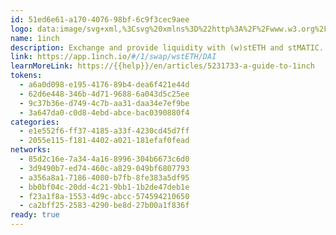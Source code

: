 ```yaml
---
id: 51ed6e61-a170-4076-98bf-6c9f3cec9aee
logo: data:image/svg+xml,%3Csvg%20xmlns%3D%22http%3A%2F%2Fwww.w3.org%2F2000%2Fsvg%22%20width%3D%2248%22%20height%3D%2248%22%20fill%3D%22none%22%3E%3Cpath%20fill%3D%22url(%23a)%22%20d%3D%22M0%2023.999C0%2010.745%2010.745%200%2023.999%200s23.999%2010.745%2023.999%2023.999-10.745%2023.999-24%2023.999C10.746%2047.998%200%2037.253%200%2023.998Z%22%2F%3E%3Cpath%20fill%3D%22%23fff%22%20d%3D%22m17.187%2025.484.686-5.172-5.965-4.141%205.45%201.845%201.288-1.974%204.7-2.919%2010.364%205.709.536%208.712-4.613%206.416-3.648.558%201.888-3.455v-3.326L26.5%2025.141l-1.395-.923-2.146%202.21v2.34l-1.674%201.566-2.124.257-.944.537-1.545-.494-.644-2.318%201.159-1.63v-1.202Z%22%2F%3E%3Cpath%20fill%3D%22%2394A6C3%22%20d%3D%22M26.714%2016.128c-1.137-.236-2.382-.172-2.382-.172s-.407%201.888-2.94%202.382c.022%200%203.348%201.137%205.322-2.21Zm1.03%2017.124c1.374-1.073%202.404-2.554%202.876-4.228.021-.064.214-.171.343-.257.215-.129.43-.236.472-.408a8.933%208.933%200%200%200%20.129-1.523c0-.194-.193-.387-.386-.58-.15-.128-.3-.279-.3-.386a8.177%208.177%200%200%200-2.554-5.107l-.15.15c1.394%201.309%202.296%203.09%202.489%204.979.021.171.193.343.364.515.15.128.322.321.322.407%200%20.494-.043.987-.128%201.48-.022.087-.215.172-.365.258-.215.108-.408.215-.45.387a7.93%207.93%200%200%201-3.262%204.442c.278-.601%201.158-2.554%201.63-3.541l-.085-3.176-2.726-2.64-1.545.215-1.695%202.747s.794%201.008-.322%202.189c-1.094%201.159-1.953%201.416-1.953%201.416l-.794-.43c.236-.3.709-.75%201.073-1.05.623-.516%201.245-.559%201.245-1.117.021-1.158-1.223-.836-1.223-.836l-.45.429-.194%201.588-.944%201.18-.108-.021-1.545-.344s.945-.493%201.095-1.051c.15-.537-.3-2.318-.322-2.425.021.021.45.386.644.987.343-.944.794-1.846.922-1.931.13-.086%201.867-1.009%201.867-1.009l-.579%201.524.43-.236%201.03-2.533s1.008-.493%201.759-.493c1.352-.022%203.347-1.674%202.446-4.635.258.107%204.721%202.339%205.494%206.716.579%203.37-1.33%206.524-4.55%208.348Z%22%2F%3E%3Cpath%20fill%3D%22%231B314F%22%20d%3D%22m17.809%2028.21.171-.86s-.708%201.245-.772%201.417c-.065.193.043.537.322.515.279-.021.622-.429.622-.73%200-.386-.343-.343-.343-.343Zm4.829-11.61c.493-.58.3-1.438.3-1.438L21.5%2017.286c-.021%200%20.515.022%201.138-.686Z%22%2F%3E%3Cpath%20fill%3D%22%231B314F%22%20d%3D%22M30.556%2014.561s1.073.043%202.189.172c-2.511-1.974-4.893-2.554-6.824-2.554-2.661%200-4.464%201.095-4.571%201.16l.837-1.331s-3.348-.322-4.528%203.219c-.3-.752-.58-1.846-.58-1.846s-1.737%201.524-.922%204.056c-1.996-.73-4.85-1.738-4.957-1.76-.15-.021-.193.043-.193.043s-.043.064.086.172c.236.193%204.742%203.519%205.73%204.163-.215.772-.215%201.137%200%201.502.3.493.321.75.278%201.116-.043.365-.429%203.519-.515%203.905-.086.386-.987%201.76-.944%202.168.043.407.6%202.145%201.094%202.339.365.128%201.267.407%201.867.407.215%200%20.408-.043.494-.129.365-.321.472-.386.73-.386h.064c.107%200%20.236.022.386.022.343%200%20.794-.065%201.116-.365.472-.472%201.287-1.116%201.545-1.416.322-.408.494-.966.408-1.524-.065-.515.214-.966.536-1.416.408-.537%201.159-1.502%201.159-1.502%201.48%201.116%202.403%202.81%202.403%204.7%200%203.347-2.918%206.05-6.523%206.05a6.917%206.917%200%200%201-1.631-.193c1.652.58%203.047.773%204.184.773%202.425%200%203.713-.88%203.713-.88s-.45.58-1.18%201.245h.021c4.013-.558%205.966-3.863%205.966-3.863s-.15%201.073-.344%201.803c5.344-4.013%204.442-9.035%204.42-9.206.044.064.58.708.86%201.051.858-8.84-6.374-11.695-6.374-11.695Zm-8.219%2014.12c-.086.107-.45.43-.708.665-.258.236-.537.473-.751.687-.086.086-.258.129-.515.129h-.644c.322-.43%201.266-1.416%201.588-1.631.386-.258.58-.515.344-.966-.237-.45-.859-.343-.859-.343s.365-.15.687-.15c-.408-.108-.923%200-1.159.236-.258.236-.215%201.073-.322%201.61-.107.557-.472.836-1.03%201.351-.3.28-.515.365-.687.365a7.39%207.39%200%200%201-1.094-.28c-.215-.278-.536-1.2-.622-1.587.064-.215.322-.665.45-.923.258-.493.408-.772.451-1.03.086-.365.365-2.618.472-3.562.28.365.665.966.58%201.352.622-.88.171-1.738-.043-2.081-.194-.344-.451-1.03-.237-1.76.215-.73.988-2.747.988-2.747s.257.45.622.365c.365-.086%203.305-4.506%203.305-4.506s.794%201.738-.043%203.004c-.859%201.266-1.696%201.502-1.696%201.502s1.18.215%202.275-.58c.45%201.052.88%202.146.901%202.297-.064.15-.922%202.21-1.008%202.339-.043.043-.344.128-.558.171-.365.108-.58.172-.665.236-.15.13-.837%202.017-1.16%202.94a1.772%201.772%200%200%200-1.05.751c.15-.107.622-.171.965-.214.3-.022%201.223.472%201.46%201.394v.043c.042.344-.065.666-.237.923Zm-2.017.258c.193-.28.172-.751.193-.902.022-.15.064-.429.236-.472.172-.043.58.022.58.322%200%20.28-.3.343-.515.537-.15.15-.451.472-.494.515Zm8.562-4.099a10.18%2010.18%200%200%200%20.172-2.811%207.864%207.864%200%200%201%201.502%203.863c.021.171.193.343.365.515.15.128.322.3.322.407%200%20.494-.043.987-.13%201.48-.02.065-.214.173-.364.258-.214.108-.408.215-.45.387a7.99%207.99%200%200%201-2.833%204.141c1.995-2.081%202.961-5.515%201.416-8.24Zm-1.352%208.433c1.395-1.073%202.468-2.575%202.94-4.27.021-.064.215-.172.343-.258.215-.107.43-.236.473-.407a8.942%208.942%200%200%200%20.128-1.524c0-.193-.193-.386-.386-.58-.107-.128-.279-.278-.279-.385a8.382%208.382%200%200%200-1.76-4.27c-.429-2.576-2.146-3.37-2.188-3.391.043.064%201.158%201.674.386%203.562-.794%201.91-2.833%201.61-3.004%201.63-.172%200-.837.86-1.674%202.447-.108-.043-.558-.15-1.073-.064.386-1.073.965-2.597%201.073-2.726.043-.042.365-.128.58-.193.407-.107.6-.171.664-.257.043-.064.258-.558.473-1.073.193%200%20.686-.043.73-.064.042-.043.45-1.095.45-1.224%200-.107-.837-2.188-1.159-2.982.15-.172.3-.387.45-.623a8.79%208.79%200%200%201%207.833%208.734c0%203.476-2.039%206.502-5%207.918Z%22%2F%3E%3Cpath%20fill%3D%22%23D82122%22%20d%3D%22M33.753%2031.363c-.322.43-.687.88-1.116%201.31%202.768-5.322.129-10.194.021-10.387.194.194.387.408.559.601%202.124%202.36%202.381%205.901.536%208.476Z%22%2F%3E%3Cpath%20fill%3D%22%231B314F%22%20d%3D%22M21.822%2021.685c.408-.472.193-1.352-.558-1.502.193-.45.472-1.352.472-1.352s-2.188%203.434-2.381%203.498c-.194.064-.387-.687-.387-.687-.407%201.567.687%201.782.816%201.288.6-.15%201.63-.794%202.038-1.245Z%22%2F%3E%3Cpath%20fill%3D%22%23FFD923%22%20d%3D%22m19.955%2022.523%201.116-1.91s.643.322.322.837c-.408.6-1.438%201.073-1.438%201.073Z%22%2F%3E%3Cpath%20fill%3D%22%23D82122%22%20d%3D%22M36.328%2024.518c-.966-2.596-2.34-4.807-5.365-6.802-2.918-1.932-6.051-1.781-6.223-1.76h-.043c.107-.043.215-.064.322-.086.665-.214%201.524-.386%202.382-.493%202.275-.322%204.57.45%206.137%202.103l.043.043c1.781%201.888%202.704%204.248%202.747%206.995Zm-17.875-6.502c-2.51-.086-1.674-3.004-1.63-3.176%200%20.022.17%202.296%201.63%203.176Z%22%2F%3E%3Cpath%20fill%3D%22%23fff%22%20d%3D%22M17.746%2018.788c.129.108.257.3.107.58-.086.15-.215.129-.408.043-.257-.129-1.802-1.03-3.197-1.953%201.588.558%203.197%201.159%203.455%201.288l.043.043Z%22%2F%3E%3Cpath%20fill%3D%22%23D82122%22%20d%3D%22M30.276%2013.896c-3.197-.601-5.257-.3-6.738.257-.043-.171-.193-.515-.322-.794-.45.537-.922%201.18-1.223%201.588-.815.558-1.158%201.095-1.158%201.095.472-1.61%201.845-2.812%203.519-3.112a8.654%208.654%200%200%201%201.545-.129c1.48.022%202.961.386%204.377%201.095Zm-9.356-1.137c-1.93%201.159-1.544%203.927-1.544%203.927-1.846-2.811%201.394-3.863%201.545-3.927Z%22%2F%3E%3Cdefs%3E%3ClinearGradient%20id%3D%22a%22%20x1%3D%220%22%20x2%3D%2248%22%20y1%3D%220%22%20y2%3D%2248%22%20gradientUnits%3D%22userSpaceOnUse%22%3E%3Cstop%20stop-color%3D%22%23742A31%22%2F%3E%3Cstop%20offset%3D%221%22%20stop-color%3D%22%23175180%22%2F%3E%3C%2FlinearGradient%3E%3C%2Fdefs%3E%3C%2Fsvg%3E
name: 1inch
description: Exchange and provide liquidity with (w)stETH and stMATIC.
link: https://app.1inch.io/#/1/swap/wstETH/DAI
learnMoreLink: https://{{help}}/en/articles/5231733-a-guide-to-1inch
tokens:
  - a6a0d098-e195-4176-89b4-dea6f421e44d
  - 62d6e448-346b-4d71-9688-6a043d5c25ee
  - 9c37b36e-d749-4c7b-aa31-daa34e7ef9be
  - 3a647da0-c0d8-4ebd-abce-bac0390880f4
categories:
  - e1e552f6-ff37-4185-a33f-4230cd45d7ff
  - 2055e115-f181-4402-a021-181efaf0fead
networks:
  - 85d2c16e-7a34-4a16-8996-304b6673c6d0
  - 3d9490b7-ed74-460c-a829-049bf6807793
  - a356a8a1-7186-4080-b7fb-8fe383a5df95
  - bb0bf04c-20dd-4c21-9bb1-1b2de47deb1e
  - f23a1f8a-1553-4d9c-abcc-574594210650
  - ca2bff25-2583-4290-be8d-27b00a1f836f
ready: true
---
```

